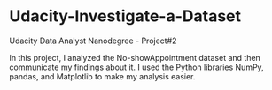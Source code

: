 # Udacity-Investigate-a-Dataset

Udacity Data Analyst Nanodegree - Project#2

In this project, I analyzed the No-showAppointment dataset and then communicate my findings about it. I used the Python libraries NumPy, pandas, and Matplotlib to make my analysis easier.
